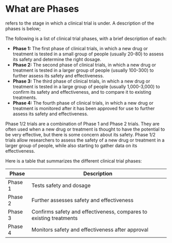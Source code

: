 # What are Phases

refers to the stage in which a clinical trial is under. A description of the phases is below; 

The following is a list of clinical trial phases, with a brief description of each:

* **Phase 1:** The first phase of clinical trials, in which a new drug or treatment is tested in a small group of people (usually 20-80) to assess its safety and determine the right dosage.
* **Phase 2:** The second phase of clinical trials, in which a new drug or treatment is tested in a larger group of people (usually 100-300) to further assess its safety and effectiveness.
* **Phase 3:** The third phase of clinical trials, in which a new drug or treatment is tested in a large group of people (usually 1,000-3,000) to confirm its safety and effectiveness, and to compare it to existing treatments.
* **Phase 4:** The fourth phase of clinical trials, in which a new drug or treatment is monitored after it has been approved for use to further assess its safety and effectiveness.

Phase 1/2 trials are a combination of Phase 1 and Phase 2 trials. They are often used when a new drug or treatment is thought to have the potential to be very effective, but there is some concern about its safety. Phase 1/2 trials allow researchers to assess the safety of a new drug or treatment in a larger group of people, while also starting to gather data on its effectiveness.

Here is a table that summarizes the different clinical trial phases:

| Phase | Description |
|---|---|
| Phase 1 | Tests safety and dosage |
| Phase 2 | Further assesses safety and effectiveness |
| Phase 3 | Confirms safety and effectiveness, compares to existing treatments |
| Phase 4 | Monitors safety and effectiveness after approval |